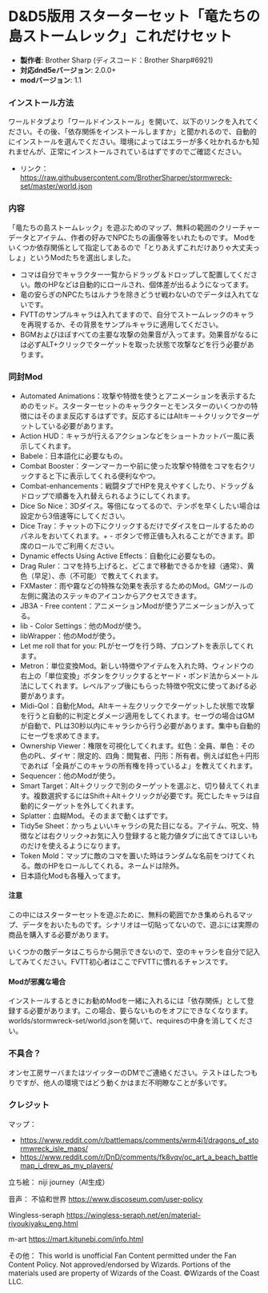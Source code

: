 # D&D5版用 スターターセット「竜たちの島ストームレック」これだけセット

* **製作者**: Brother Sharp (ディスコード：Brother Sharp#6921)
* **対応dnd5eバージョン**: 2.0.0+
* **modバージョン**: 1.1

### インストール方法

ワールドタブより「ワールドインストール」を開いて、以下のリンクを入れてください。その後、「依存関係をインストールしますか」と聞かれるので、自動的にインストールを選んでください。環境によってはエラーが多く吐かれるかも知れませんが、正常にインストールされているはずですのでご確認ください。

* リンク： https://raw.githubusercontent.com/BrotherSharper/stormwreck-set/master/world.json

### 内容
「竜たちの島ストームレック」を遊ぶためのマップ、無料の範囲のクリーチャーデータとアイテム、作者の好みでNPCたちの画像等をいれたものです。
Modをいくつか依存関係として指定してあるので「とりあえずこれだけありゃ大丈夫っしょ」というModたちを選出しました。

* コマは自分でキャラクター一覧からドラッグ＆ドロップして配置してください。敵のHPなどは自動的にロールされ、個体差が出るようになってます。
* 竜の安らぎのNPCたちはルナラを除きどうせ戦わないのでデータは入れてないです。
* FVTTのサンプルキャラは入れてますので、自分でストームレックのキャラを再現するか、その背景をサンプルキャラに適用してください。
* BGMおよびほぼすべての主要な攻撃の効果音が入ってます。効果音がなるには必ずALT+クリックでターゲットを取った状態で攻撃などを行う必要があります。

### 同封Mod
* Automated Animations：攻撃や特徴を使うとアニメーションを表示するためのモッド。スターターセットのキャラクターとモンスターのいくつかの特徴にはそのまま反応するはずです。反応するにはAltキー＋クリックでターゲットしている必要があります。
* Action HUD：キャラが行えるアクションなどをショートカットバー風に表示してくれます。
* Babele：日本語化に必要なもの。
* Combat Booster：ターンマーカーや前に使った攻撃や特徴をコマを右クリックすると下に表示してくれる便利なやつ。
* Combat-enhancements：戦闘タブでHPを見えやすくしたり、ドラッグ＆ドロップで順番を入れ替えられるようにしてくれます。
* Dice So Nice：3Dダイス。等倍になってるので、テンポを早くしたい場合は設定から3倍速等にしてください。
* Dice Tray：チャットの下にクリックするだけでダイスをロールするためのパネルをおいてくれます。+ - ボタンで修正値も入れることができます。即席のロールでご利用ください。
* Dynamic effects Using Active Effects：自動化に必要なもの。
* Drag Ruler：コマを持ち上げると、どこまで移動できるかを緑（通常）、黄色（早足）、赤（不可能）で教えてくれます。
* FXMaster：雨や霧などの特殊な効果を表示するためのMod。GMツールの左側に魔法のステッキのアイコンからアクセスできます。
* JB3A - Free content：アニメーションModが使うアニメーションが入ってる。
* lib - Color Settings：他のModが使う。
* libWrapper：他のModが使う。
* Let me roll that for you: PLがセーヴを行う時、プロンプトを表示してくれます。
* Metron：単位変換Mod。新しい特徴やアイテムを入れた時、ウィンドウの右上の「単位変換」ボタンをクリックするとヤード・ポンド法からメートル法にしてくれます。レベルアップ後にもらった特徴や呪文に使ってあげる必要があります。
* Midi-Qol：自動化Mod。Altキー＋左クリックでターゲットした状態で攻撃を行うと自動的に判定とダメージ適用をしてくれます。セーヴの場合はGMが自動で、PLは30秒以内にキャラシから行う必要があります。集中も自動的にセーヴを求めてきます。
* Ownership Viewer：権限を可視化してくれます。虹色：全員、単色：その色のPL、ダイヤ：限定的、四角：閲覧者、円形：所有者。例えば虹色＋円形であれば「全員がこのキャラの所有権を持っているよ」を教えてくれます。
* Sequencer：他のModが使う。
* Smart Target：Alt＋クリックで別のターゲットを選ぶと、切り替えてくれます。複数選択するにはShift＋Alt＋クリックが必要です。死亡したキャラは自動的にターゲットを外してくれます。
* Splatter：血糊Mod。そのままで動くはずです。
* Tidy5e Sheet：かっちょいいキャラシの見た目になる。アイテム、呪文、特徴などは右クリック→お気に入り登録すると能力値タブに出てきてほしいものだけを使えるようになります。
* Token Mold：マップに敵のコマを置いた時はランダムな名前をつけてくれる。敵のHPをロールしてくれる。ネームドは除外。
* 日本語化Modも各種入ってます。

#### 注意
この中にはスターターセットを遊ぶために、無料の範囲でかき集められるマップ、データをおいたものです。シナリオは一切貼ってないので、遊ぶには実際の商品を購入する必要があります。

いくつかの敵データはこちらから開示できないので、空のキャラシを自分で記入してみてください。FVTT初心者はここでFVTTに慣れるチャンスです。

#### Modが邪魔な場合
インストールするときにお勧めModを一緒に入れるには「依存関係」として登録する必要があります。この場合、要らないものをオフにできなくなります。worlds/stormwreck-set/world.jsonを開いて、requiresの中身を消してください。

### 不具合？
オンセ工房サーバまたはツイッターのDMでご連絡ください。テストはしたつもりですが、他人の環境ではどう動くかはまだ不明瞭なことが多いです。

### クレジット
マップ：
* https://www.reddit.com/r/battlemaps/comments/wrm4i1/dragons_of_stormwreck_isle_maps/
* https://www.reddit.com/r/DnD/comments/fk8vqv/oc_art_a_beach_battlemap_i_drew_as_my_players/

立ち絵：
niji journey（AI生成）

音声：
不協和世界
https://www.discoseum.com/user-policy

Wingless-seraph
https://wingless-seraph.net/en/material-riyoukiyaku_eng.html

m-art
https://mart.kitunebi.com/info.html

その他：
This world is unofficial Fan Content permitted under the Fan Content Policy. Not approved/endorsed by Wizards. Portions of the materials used are property of Wizards of the Coast. ©Wizards of the Coast LLC.